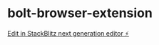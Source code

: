 # bolt-browser-extension

[Edit in StackBlitz next generation editor ⚡️](https://stackblitz.com/~/github.com/chan4lk/bolt-browser-extension)